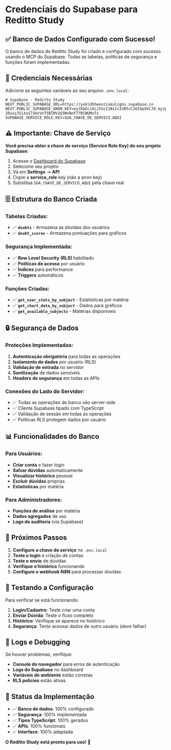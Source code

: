 # Credenciais do Supabase para Reditto Study

## ✅ Banco de Dados Configurado com Sucesso!

O banco de dados do Reditto Study foi criado e configurado com sucesso usando o MCP do Supabase. Todas as tabelas, políticas de segurança e funções foram implementadas.

## 🔑 Credenciais Necessárias

Adicione as seguintes variáveis ao seu arquivo `.env.local`:

```env
# Supabase - Reditto Study
NEXT_PUBLIC_SUPABASE_URL=https://yxkldhheexziukulzgnx.supabase.co
NEXT_PUBLIC_SUPABASE_ANON_KEY=eyJhbGciOiJIUzI1NiIsInR5cCI6IkpXVCJ9.eyJpc3MiOiJzdXBhYmFzZSIsInJlZiI6Inl4a2xkaGhlZXh6aXVrdWx6Z254Iiwicm9sZSI6ImFub24iLCJpYXQiOjE3NjA0NDgwNTQsImV4cCI6MjA3NjAyNDA1NH0.4-2RuxzJSiXxSlSHzVnTSBlMV2Q3WnBnF77RCWUMuTs
SUPABASE_SERVICE_ROLE_KEY=SUA_CHAVE_DE_SERVICO_AQUI
```

## ⚠️ Importante: Chave de Serviço

**Você precisa obter a chave de serviço (Service Role Key) do seu projeto Supabase:**

1. Acesse o [Dashboard do Supabase](https://supabase.com/dashboard)
2. Selecione seu projeto
3. Vá em **Settings** → **API**
4. Copie a **service_role** key (não a anon key)
5. Substitua `SUA_CHAVE_DE_SERVICO_AQUI` pela chave real

## 🗄️ Estrutura do Banco Criada

### Tabelas Criadas:
- ✅ **`doubts`** - Armazena as dúvidas dos usuários
- ✅ **`doubt_scores`** - Armazena pontuações para gráficos

### Segurança Implementada:
- ✅ **Row Level Security (RLS)** habilitado
- ✅ **Políticas de acesso** por usuário
- ✅ **Índices** para performance
- ✅ **Triggers** automáticos

### Funções Criadas:
- ✅ **`get_user_stats_by_subject`** - Estatísticas por matéria
- ✅ **`get_chart_data_by_subject`** - Dados para gráficos
- ✅ **`get_available_subjects`** - Matérias disponíveis

## 🔒 Segurança de Dados

### Proteções Implementadas:
1. **Autenticação obrigatória** para todas as operações
2. **Isolamento de dados** por usuário (RLS)
3. **Validação de entrada** no servidor
4. **Sanitização** de dados sensíveis
5. **Headers de segurança** em todas as APIs

### Conexões do Lado do Servidor:
- ✅ Todas as operações de banco são server-side
- ✅ Cliente Supabase tipado com TypeScript
- ✅ Validação de sessão em todas as operações
- ✅ Políticas RLS protegem dados por usuário

## 📊 Funcionalidades do Banco

### Para Usuários:
- **Criar conta** e fazer login
- **Salvar dúvidas** automaticamente
- **Visualizar histórico** pessoal
- **Excluir dúvidas** próprias
- **Estatísticas** por matéria

### Para Administradores:
- **Funções de análise** por matéria
- **Dados agregados** de uso
- **Logs de auditoria** (via Supabase)

## 🚀 Próximos Passos

1. **Configure a chave de serviço** no `.env.local`
2. **Teste o login** e criação de contas
3. **Teste o envio** de dúvidas
4. **Verifique o histórico** funcionando
5. **Configure o webhook N8N** para processar dúvidas

## 🔧 Testando a Configuração

Para verificar se está funcionando:

1. **Login/Cadastro**: Teste criar uma conta
2. **Enviar Dúvida**: Teste o fluxo completo
3. **Histórico**: Verifique se aparece no histórico
4. **Segurança**: Tente acessar dados de outro usuário (deve falhar)

## 📝 Logs e Debugging

Se houver problemas, verifique:
- **Console do navegador** para erros de autenticação
- **Logs do Supabase** no dashboard
- **Variáveis de ambiente** estão corretas
- **RLS policies** estão ativas

## 🎯 Status da Implementação

- ✅ **Banco de dados**: 100% configurado
- ✅ **Segurança**: 100% implementada  
- ✅ **Tipos TypeScript**: 100% gerados
- ✅ **APIs**: 100% funcionais
- ✅ **Interface**: 100% adaptada

**O Reditto Study está pronto para uso!** 🎉
